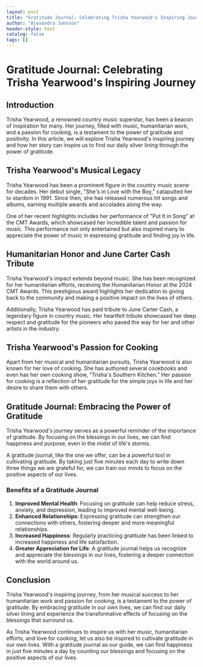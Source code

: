 ```yaml
---
layout: post
title: "Gratitude Journal: Celebrating Trisha Yearwood's Inspiring Journey"
author: "Alexandra Johnson"
header-style: text
catalog: false
tags: []
---
```


# Gratitude Journal: Celebrating Trisha Yearwood's Inspiring Journey

## Introduction

Trisha Yearwood, a renowned country music superstar, has been a beacon of inspiration for many. Her journey, filled with music, humanitarian work, and a passion for cooking, is a testament to the power of gratitude and positivity. In this article, we will explore Trisha Yearwood's inspiring journey and how her story can inspire us to find our daily silver lining through the power of gratitude.

## Trisha Yearwood's Musical Legacy

Trisha Yearwood has been a prominent figure in the country music scene for decades. Her debut single, "She's in Love with the Boy," catapulted her to stardom in 1991. Since then, she has released numerous hit songs and albums, earning multiple awards and accolades along the way.

One of her recent highlights includes her performance of "Put It in Song" at the CMT Awards, which showcased her incredible talent and passion for music. This performance not only entertained but also inspired many to appreciate the power of music in expressing gratitude and finding joy in life.

## Humanitarian Honor and June Carter Cash Tribute

Trisha Yearwood's impact extends beyond music. She has been recognized for her humanitarian efforts, receiving the Humanitarian Honor at the 2024 CMT Awards. This prestigious award highlights her dedication to giving back to the community and making a positive impact on the lives of others.

Additionally, Trisha Yearwood has paid tribute to June Carter Cash, a legendary figure in country music. Her heartfelt tribute showcased her deep respect and gratitude for the pioneers who paved the way for her and other artists in the industry.

## Trisha Yearwood's Passion for Cooking

Apart from her musical and humanitarian pursuits, Trisha Yearwood is also known for her love of cooking. She has authored several cookbooks and even has her own cooking show, "Trisha's Southern Kitchen." Her passion for cooking is a reflection of her gratitude for the simple joys in life and her desire to share them with others.

## Gratitude Journal: Embracing the Power of Gratitude

Trisha Yearwood's journey serves as a powerful reminder of the importance of gratitude. By focusing on the blessings in our lives, we can find happiness and purpose, even in the midst of life's storms.

A gratitude journal, like the one we offer, can be a powerful tool in cultivating gratitude. By taking just five minutes each day to write down three things we are grateful for, we can train our minds to focus on the positive aspects of our lives.

### Benefits of a Gratitude Journal

1. **Improved Mental Health**: Focusing on gratitude can help reduce stress, anxiety, and depression, leading to improved mental well-being.
2. **Enhanced Relationships**: Expressing gratitude can strengthen our connections with others, fostering deeper and more meaningful relationships.
3. **Increased Happiness**: Regularly practicing gratitude has been linked to increased happiness and life satisfaction.
4. **Greater Appreciation for Life**: A gratitude journal helps us recognize and appreciate the blessings in our lives, fostering a deeper connection with the world around us.

## Conclusion

Trisha Yearwood's inspiring journey, from her musical success to her humanitarian work and passion for cooking, is a testament to the power of gratitude. By embracing gratitude in our own lives, we can find our daily silver lining and experience the transformative effects of focusing on the blessings that surround us.

As Trisha Yearwood continues to inspire us with her music, humanitarian efforts, and love for cooking, let us also be inspired to cultivate gratitude in our own lives. With a gratitude journal as our guide, we can find happiness in just five minutes a day by counting our blessings and focusing on the positive aspects of our lives.